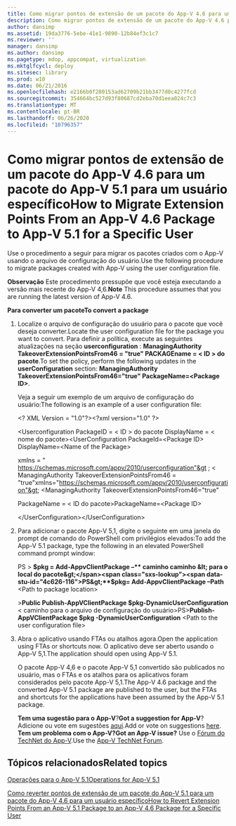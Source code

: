 ```yaml
---
title: Como migrar pontos de extensão de um pacote do App-V 4.6 para um pacote do App-V 5.1 para um usuário específico
description: Como migrar pontos de extensão de um pacote do App-V 4.6 para um pacote do App-V 5.1 para um usuário específico
author: dansimp
ms.assetid: 19da3776-5ebe-41e1-9890-12b84ef3c1c7
ms.reviewer: ''
manager: dansimp
ms.author: dansimp
ms.pagetype: mdop, appcompat, virtualization
ms.mktglfcycl: deploy
ms.sitesec: library
ms.prod: w10
ms.date: 06/21/2016
ms.openlocfilehash: e2166b0f280153ad62709b21bb3477d0c4277fcd
ms.sourcegitcommit: 354664bc527d93f80687cd2eba70d1eea024c7c3
ms.translationtype: MT
ms.contentlocale: pt-BR
ms.lasthandoff: 06/26/2020
ms.locfileid: "10796357"
---
```

# <span data-ttu-id="4c626-103">Como migrar pontos de extensão de um pacote do App-V 4.6 para um pacote do App-V 5.1 para um usuário específico</span><span class="sxs-lookup"><span data-stu-id="4c626-103">How to Migrate Extension Points From an App-V 4.6 Package to App-V 5.1 for a Specific User</span></span>


<span data-ttu-id="4c626-104">Use o procedimento a seguir para migrar os pacotes criados com o App-V usando o arquivo de configuração do usuário.</span><span class="sxs-lookup"><span data-stu-id="4c626-104">Use the following procedure to migrate packages created with App-V using the user configuration file.</span></span>

<span data-ttu-id="4c626-105">**Observação**  Este procedimento pressupõe que você esteja executando a versão mais recente do App-V 4,6.</span><span class="sxs-lookup"><span data-stu-id="4c626-105">**Note** This procedure assumes that you are running the latest version of App-V 4.6.</span></span>

**<span data-ttu-id="4c626-106">Para converter um pacote</span><span class="sxs-lookup"><span data-stu-id="4c626-106">To convert a package</span></span>**

1. <span data-ttu-id="4c626-107">Localize o arquivo de configuração do usuário para o pacote que você deseja converter.</span><span class="sxs-lookup"><span data-stu-id="4c626-107">Locate the user configuration file for the package you want to convert.</span></span> <span data-ttu-id="4c626-108">Para definir a política, execute as seguintes atualizações na seção **userconfiguration** : **ManagingAuthority TakeoverExtensionPointsFrom46 = "true" PACKAGEname = &lt; ID &gt; do pacote**.</span><span class="sxs-lookup"><span data-stu-id="4c626-108">To set the policy, perform the following updates in the **userConfiguration** section: **ManagingAuthority TakeoverExtensionPointsFrom46="true" PackageName=&lt;Package ID&gt;**.</span></span>

   <span data-ttu-id="4c626-109">Veja a seguir um exemplo de um arquivo de configuração do usuário:</span><span class="sxs-lookup"><span data-stu-id="4c626-109">The following is an example of a user configuration file:</span></span>

   <span data-ttu-id="4c626-110">&lt;? XML Version = "1.0"?&gt;</span><span class="sxs-lookup"><span data-stu-id="4c626-110">&lt;?xml version="1.0" ?&gt;</span></span>

   <span data-ttu-id="4c626-111">&lt;Userconfiguration PackageID = &lt; ID &gt; do pacote DisplayName = &lt; nome do pacote&gt;</span><span class="sxs-lookup"><span data-stu-id="4c626-111">&lt;UserConfiguration PackageId=&lt;Package ID&gt; DisplayName=&lt;Name of the Package&gt;</span></span>

   <span data-ttu-id="4c626-112">xmlns = " <https://schemas.microsoft.com/appv/2010/userconfiguration"&gt> ; &lt; ManagingAuthority TakeoverExtensionPointsFrom46 = "true"</span><span class="sxs-lookup"><span data-stu-id="4c626-112">xmlns="<https://schemas.microsoft.com/appv/2010/userconfiguration"&gt>; &lt;ManagingAuthority TakeoverExtensionPointsFrom46="true"</span></span>

   <span data-ttu-id="4c626-113">PackageName = &lt; ID do pacote&gt;</span><span class="sxs-lookup"><span data-stu-id="4c626-113">PackageName=&lt;Package ID&gt;</span></span>

   <span data-ttu-id="4c626-114">&lt;/UserConfiguration&gt;</span><span class="sxs-lookup"><span data-stu-id="4c626-114">&lt;/UserConfiguration&gt;</span></span>

2. <span data-ttu-id="4c626-115">Para adicionar o pacote App-V 5,1, digite o seguinte em uma janela do prompt de comando do PowerShell com privilégios elevados:</span><span class="sxs-lookup"><span data-stu-id="4c626-115">To add the App-V 5.1 package, type the following in an elevated PowerShell command prompt window:</span></span>

   <span data-ttu-id="4c626-116">PS &gt; **$pkg = Add-AppvClientPackage –** caminho caminho &lt; para o local do pacote&gt;</span><span class="sxs-lookup"><span data-stu-id="4c626-116">PS&gt;**$pkg= Add-AppvClientPackage –Path** &lt;Path to package location&gt;</span></span>

   <span data-ttu-id="4c626-117">&gt;**Public Publish-AppVClientPackage $pkg-DynamicUserConfiguration** &lt; caminho para o arquivo de configuração do usuário&gt;</span><span class="sxs-lookup"><span data-stu-id="4c626-117">PS&gt;**Publish-AppVClientPackage $pkg -DynamicUserConfiguration** &lt;Path to the user configuration file&gt;</span></span>

3. <span data-ttu-id="4c626-118">Abra o aplicativo usando FTAs ou atalhos agora.</span><span class="sxs-lookup"><span data-stu-id="4c626-118">Open the application using FTAs or shortcuts now.</span></span> <span data-ttu-id="4c626-119">O aplicativo deve ser aberto usando o App-V 5,1.</span><span class="sxs-lookup"><span data-stu-id="4c626-119">The application should open using App-V 5.1.</span></span>

   <span data-ttu-id="4c626-120">O pacote App-V 4,6 e o pacote App-V 5,1 convertido são publicados no usuário, mas o FTAs e os atalhos para os aplicativos foram considerados pelo pacote App-V 5,1.</span><span class="sxs-lookup"><span data-stu-id="4c626-120">The App-V 4.6 package and the converted App-V 5.1 package are published to the user, but the FTAs and shortcuts for the applications have been assumed by the App-V 5.1 package.</span></span>

   <span data-ttu-id="4c626-121">**Tem uma sugestão para o App-V**?</span><span class="sxs-lookup"><span data-stu-id="4c626-121">**Got a suggestion for App-V**?</span></span> <span data-ttu-id="4c626-122">Adicione ou vote em sugestões [aqui](http://appv.uservoice.com/forums/280448-microsoft-application-virtualization).</span><span class="sxs-lookup"><span data-stu-id="4c626-122">Add or vote on suggestions [here](http://appv.uservoice.com/forums/280448-microsoft-application-virtualization).</span></span> **<span data-ttu-id="4c626-123">Tem um problema com o App-V?</span><span class="sxs-lookup"><span data-stu-id="4c626-123">Got an App-V issue?</span></span>** <span data-ttu-id="4c626-124">Use o [Fórum do TechNet do App-V](https://social.technet.microsoft.com/Forums/home?forum=mdopappv).</span><span class="sxs-lookup"><span data-stu-id="4c626-124">Use the [App-V TechNet Forum](https://social.technet.microsoft.com/Forums/home?forum=mdopappv).</span></span>

## <span data-ttu-id="4c626-125">Tópicos relacionados</span><span class="sxs-lookup"><span data-stu-id="4c626-125">Related topics</span></span>


[<span data-ttu-id="4c626-126">Operações para o App-V 5.1</span><span class="sxs-lookup"><span data-stu-id="4c626-126">Operations for App-V 5.1</span></span>](operations-for-app-v-51.md)

[<span data-ttu-id="4c626-127">Como reverter pontos de extensão de um pacote do App-V 5.1 para um pacote do App-V 4.6 para um usuário específico</span><span class="sxs-lookup"><span data-stu-id="4c626-127">How to Revert Extension Points From an App-V 5.1 Package to an App-V 4.6 Package for a Specific User</span></span>](how-to-revert-extension-points-from-an-app-v-51-package-to-an-app-v-46-package-for-a-specific-user.md)

 

 





